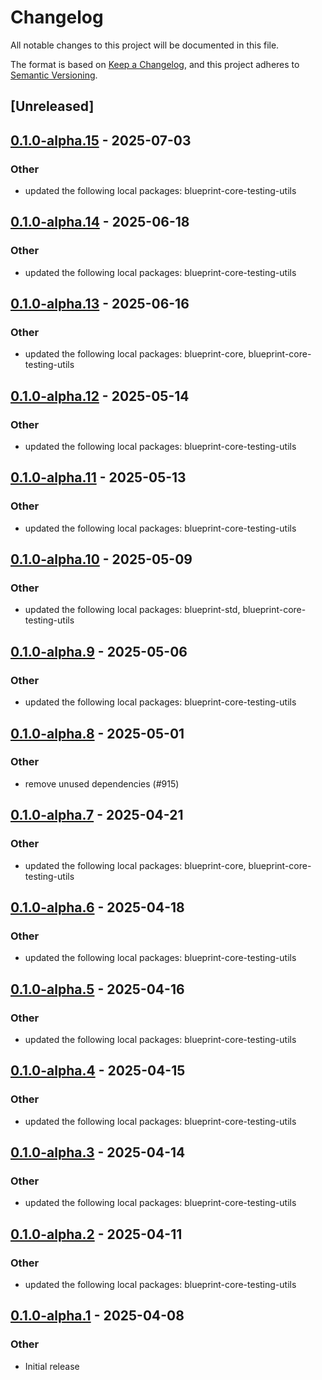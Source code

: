 # Changelog

All notable changes to this project will be documented in this file.

The format is based on [Keep a Changelog](https://keepachangelog.com/en/1.0.0/),
and this project adheres to [Semantic Versioning](https://semver.org/spec/v2.0.0.html).

## [Unreleased]

## [0.1.0-alpha.15](https://github.com/tangle-network/blueprint/compare/blueprint-anvil-testing-utils-v0.1.0-alpha.14...blueprint-anvil-testing-utils-v0.1.0-alpha.15) - 2025-07-03

### Other

- updated the following local packages: blueprint-core-testing-utils

## [0.1.0-alpha.14](https://github.com/tangle-network/blueprint/compare/blueprint-anvil-testing-utils-v0.1.0-alpha.13...blueprint-anvil-testing-utils-v0.1.0-alpha.14) - 2025-06-18

### Other

- updated the following local packages: blueprint-core-testing-utils

## [0.1.0-alpha.13](https://github.com/tangle-network/blueprint/compare/blueprint-anvil-testing-utils-v0.1.0-alpha.12...blueprint-anvil-testing-utils-v0.1.0-alpha.13) - 2025-06-16

### Other

- updated the following local packages: blueprint-core, blueprint-core-testing-utils

## [0.1.0-alpha.12](https://github.com/tangle-network/blueprint/compare/blueprint-anvil-testing-utils-v0.1.0-alpha.11...blueprint-anvil-testing-utils-v0.1.0-alpha.12) - 2025-05-14

### Other

- updated the following local packages: blueprint-core-testing-utils

## [0.1.0-alpha.11](https://github.com/tangle-network/blueprint/compare/blueprint-anvil-testing-utils-v0.1.0-alpha.10...blueprint-anvil-testing-utils-v0.1.0-alpha.11) - 2025-05-13

### Other

- updated the following local packages: blueprint-core-testing-utils

## [0.1.0-alpha.10](https://github.com/tangle-network/blueprint/compare/blueprint-anvil-testing-utils-v0.1.0-alpha.9...blueprint-anvil-testing-utils-v0.1.0-alpha.10) - 2025-05-09

### Other

- updated the following local packages: blueprint-std, blueprint-core-testing-utils

## [0.1.0-alpha.9](https://github.com/tangle-network/blueprint/compare/blueprint-anvil-testing-utils-v0.1.0-alpha.8...blueprint-anvil-testing-utils-v0.1.0-alpha.9) - 2025-05-06

### Other

- updated the following local packages: blueprint-core-testing-utils

## [0.1.0-alpha.8](https://github.com/tangle-network/blueprint/compare/blueprint-anvil-testing-utils-v0.1.0-alpha.7...blueprint-anvil-testing-utils-v0.1.0-alpha.8) - 2025-05-01

### Other

- remove unused dependencies (#915)

## [0.1.0-alpha.7](https://github.com/tangle-network/blueprint/compare/blueprint-anvil-testing-utils-v0.1.0-alpha.6...blueprint-anvil-testing-utils-v0.1.0-alpha.7) - 2025-04-21

### Other

- updated the following local packages: blueprint-core, blueprint-core-testing-utils

## [0.1.0-alpha.6](https://github.com/tangle-network/blueprint/compare/blueprint-anvil-testing-utils-v0.1.0-alpha.5...blueprint-anvil-testing-utils-v0.1.0-alpha.6) - 2025-04-18

### Other

- updated the following local packages: blueprint-core-testing-utils

## [0.1.0-alpha.5](https://github.com/tangle-network/blueprint/compare/blueprint-anvil-testing-utils-v0.1.0-alpha.4...blueprint-anvil-testing-utils-v0.1.0-alpha.5) - 2025-04-16

### Other

- updated the following local packages: blueprint-core-testing-utils

## [0.1.0-alpha.4](https://github.com/tangle-network/blueprint/compare/blueprint-anvil-testing-utils-v0.1.0-alpha.3...blueprint-anvil-testing-utils-v0.1.0-alpha.4) - 2025-04-15

### Other

- updated the following local packages: blueprint-core-testing-utils

## [0.1.0-alpha.3](https://github.com/tangle-network/blueprint/compare/blueprint-anvil-testing-utils-v0.1.0-alpha.2...blueprint-anvil-testing-utils-v0.1.0-alpha.3) - 2025-04-14

### Other

- updated the following local packages: blueprint-core-testing-utils

## [0.1.0-alpha.2](https://github.com/tangle-network/blueprint/compare/blueprint-anvil-testing-utils-v0.1.0-alpha.1...blueprint-anvil-testing-utils-v0.1.0-alpha.2) - 2025-04-11

### Other

- updated the following local packages: blueprint-core-testing-utils

## [0.1.0-alpha.1](https://github.com/tangle-network/blueprint/releases/tag/blueprint-anvil-testing-utils-v0.1.0-alpha.1) - 2025-04-08

### Other

- Initial release
